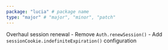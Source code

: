 ```yaml
---
package: "lucia" # package name
type: "major" # "major", "minor", "patch"
---
```


Overhaul session renewal
    - Remove `Auth.renewSession()`
    - Add `sessionCookie.indefiniteExpiration()` configuration
